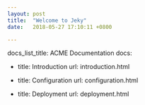 ```yaml
---
layout: post
title:  "Welcome to Jeky"
date:   2018-05-27 17:10:11 +0800

---
```



docs_list_title: ACME Documentation
docs:

- title: Introduction
  url: introduction.html

- title: Configuration
  url: configuration.html

- title: Deployment
  url: deployment.html
